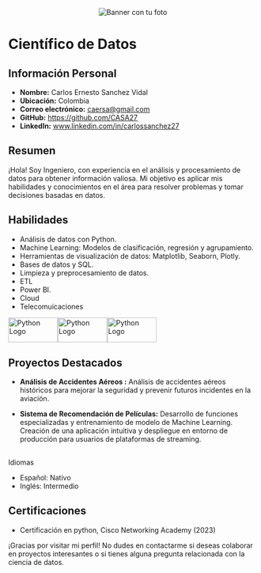 <!-- Coloca la URL directa de tu imagen en el enlace de abajo -->

<p align="center">
    <img src="https://faltanescuelasencaba.files.wordpress.com/2017/06/machine-learning-2000x600.jpg" alt="Banner con tu foto">
</p>

# Científico de Datos

## Información Personal

- **Nombre:** Carlos Ernesto Sanchez Vidal
- **Ubicación:** Colombia
- **Correo electrónico:** caersa@gmail.com
- **GitHub:** https://github.com/CASA27
- **LinkedIn:** www.linkedin.com/in/carlossanchez27

## Resumen

¡Hola! Soy Ingeniero, con experiencia en el análisis y procesamiento de datos para obtener información valiosa. Mi objetivo es aplicar mis habilidades y conocimientos en el área para resolver problemas y tomar decisiones basadas en datos.

## Habilidades

- Análisis de datos con Python.
- Machine Learning: Modelos de clasificación, regresión y agrupamiento.
- Herramientas de visualización de datos: Matplotlib, Seaborn, Plotly.
- Bases de datos y SQL.
- Limpieza y preprocesamiento de datos.
- ETL
- Power BI.
- Cloud
- Telecomuicaciones
  
<img src="https://jahazielponce.com/wp-content/uploads/python.png" alt="Python Logo" width="100" height="50"><img src="https://www.hostingseguro.co/media/site/images/mysql-logo900.jpg" alt="Python Logo" width="100" height="50"><img src="https://eucariota.eu/wp-content/uploads/2020/01/PowerBI.jpg" alt="Python Logo" width="100" height="50">

## Proyectos Destacados

- **Análisis de Accidentes Aéreos :** Análisis de accidentes aéreos históricos para mejorar la seguridad y prevenir futuros incidentes en la aviación.

- **Sistema de Recomendación de Películas:** Desarrollo de funciones especializadas y entrenamiento de modelo de Machine Learning. Creación de una aplicación intuitiva y despliegue en entorno de producción para usuarios de plataformas de streaming.

##
 Idiomas

- Español: Nativo
- Inglés: Intermedio

## Certificaciones

- Certificación en python, Cisco Networking Academy (2023)

¡Gracias por visitar mi perfil! No dudes en contactarme si deseas colaborar en proyectos interesantes o si tienes alguna pregunta relacionada con la ciencia de datos.


